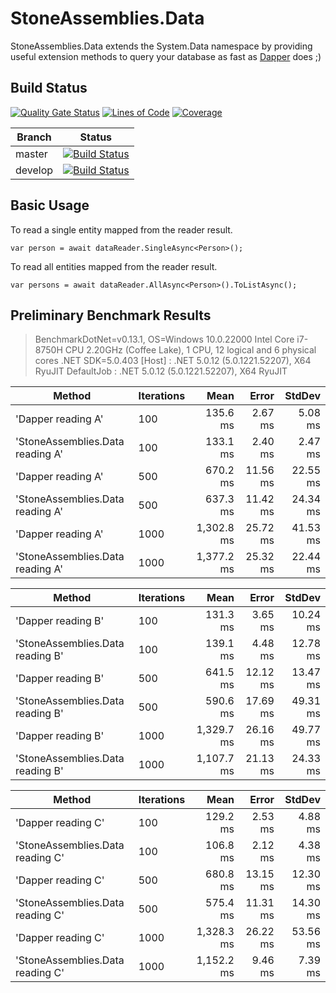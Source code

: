 # StoneAssemblies.Data
StoneAssemblies.Data extends the System.Data namespace by providing useful extension methods to query your database as fast as [Dapper](https://dapper-tutorial.net/dapper) does ;)

Build Status
------------
[![Quality Gate Status](https://sonarcloud.io/api/project_badges/measure?project=StoneAssemblies.Data&metric=alert_status)](https://sonarcloud.io/dashboard?id=StoneAssemblies.Data)
[![Lines of Code](https://sonarcloud.io/api/project_badges/measure?project=StoneAssemblies.Data&metric=ncloc)](https://sonarcloud.io/dashboard?id=StoneAssemblies.Data)
[![Coverage](https://sonarcloud.io/api/project_badges/measure?project=StoneAssemblies.Data&metric=coverage)](https://sonarcloud.io/dashboard?id=StoneAssemblies.Data)

Branch | Status
------ | :------:
master | [![Build Status](https://dev.azure.com/alexfdezsauco/External%20Repositories%20Builds/_apis/build/status/stoneassemblies.StoneAssemblies.Data?branchName=master)](https://dev.azure.com/alexfdezsauco/External%20Repositories%20Builds/_build/latest?definitionId=15&branchName=master)
develop | [![Build Status](https://dev.azure.com/alexfdezsauco/External%20Repositories%20Builds/_apis/build/status/stoneassemblies.StoneAssemblies.Data?branchName=develop)](https://dev.azure.com/alexfdezsauco/External%20Repositories%20Builds/_build/latest?definitionId=15&branchName=develop)

Basic Usage
-------------

To read a single entity mapped from the reader result.

    var person = await dataReader.SingleAsync<Person>();
    
To read all entities mapped from the reader result.

    var persons = await dataReader.AllAsync<Person>().ToListAsync();

Preliminary Benchmark Results
-----------------------------

> BenchmarkDotNet=v0.13.1, OS=Windows 10.0.22000
Intel Core i7-8750H CPU 2.20GHz (Coffee Lake), 1 CPU, 12 logical and 6 physical cores
.NET SDK=5.0.403
  [Host]     : .NET 5.0.12 (5.0.1221.52207), X64 RyuJIT
  DefaultJob : .NET 5.0.12 (5.0.1221.52207), X64 RyuJIT
  
  
|                           Method | Iterations |       Mean |    Error |   StdDev |
|--------------------------------- |----------- |-----------:|---------:|---------:|
|               'Dapper reading A' |        100 |   135.6 ms |  2.67 ms |  5.08 ms |
| 'StoneAssemblies.Data reading A' |        100 |   133.1 ms |  2.40 ms |  2.47 ms |
|               'Dapper reading A' |        500 |   670.2 ms | 11.56 ms | 22.55 ms |
| 'StoneAssemblies.Data reading A' |        500 |   637.3 ms | 11.42 ms | 24.34 ms |
|               'Dapper reading A' |       1000 | 1,302.8 ms | 25.72 ms | 41.53 ms |
| 'StoneAssemblies.Data reading A' |       1000 | 1,377.2 ms | 25.32 ms | 22.44 ms |


|                           Method | Iterations |       Mean |    Error |   StdDev |
|--------------------------------- |----------- |-----------:|---------:|---------:|
|               'Dapper reading B' |        100 |   131.3 ms |  3.65 ms | 10.24 ms |
| 'StoneAssemblies.Data reading B' |        100 |   139.1 ms |  4.48 ms | 12.78 ms |
|               'Dapper reading B' |        500 |   641.5 ms | 12.12 ms | 13.47 ms |
| 'StoneAssemblies.Data reading B' |        500 |   590.6 ms | 17.69 ms | 49.31 ms |
|               'Dapper reading B' |       1000 | 1,329.7 ms | 26.16 ms | 49.77 ms |
| 'StoneAssemblies.Data reading B' |       1000 | 1,107.7 ms | 21.13 ms | 24.33 ms |


|                           Method | Iterations |       Mean |    Error |   StdDev |
|--------------------------------- |----------- |-----------:|---------:|---------:|
|               'Dapper reading C' |        100 |   129.2 ms |  2.53 ms |  4.88 ms |
| 'StoneAssemblies.Data reading C' |        100 |   106.8 ms |  2.12 ms |  4.38 ms |
|               'Dapper reading C' |        500 |   680.8 ms | 13.15 ms | 12.30 ms |
| 'StoneAssemblies.Data reading C' |        500 |   575.4 ms | 11.31 ms | 14.30 ms |
|               'Dapper reading C' |       1000 | 1,328.3 ms | 26.22 ms | 53.56 ms |
| 'StoneAssemblies.Data reading C' |       1000 | 1,152.2 ms |  9.46 ms |  7.39 ms |


 
 

